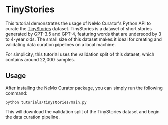 # TinyStories

This tutorial demonstrates the usage of NeMo Curator's Python API to curate the [TinyStories](https://arxiv.org/abs/2305.07759) dataset. TinyStories is a dataset of short stories generated by GPT-3.5 and GPT-4, featuring words that are undersood by 3 to 4-year olds. The small size of this dataset makes it ideal for creating and validating data curation pipelines on a local machine.

For simplicity, this tutorial uses the validation split of this dataset, which contains around 22,000 samples.

## Usage
After installing the NeMo Curator package, you can simply run the following command:
```
python tutorials/tinystories/main.py
```

This will download the validation split of the TinyStories dataset and begin the data curation pipeline.

